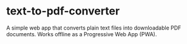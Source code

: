 # text-to-pdf-converter
A simple web app that converts plain text files into downloadable PDF documents. Works offline as a Progressive Web App (PWA).
